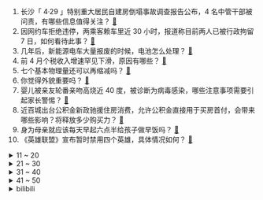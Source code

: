 1. 长沙「 4·29 」特别重大居民自建房倒塌事故调查报告公布，4 名中管干部被问责，有哪些信息值得关注？ [:link:](https://www.zhihu.com/question/602225766)
2. 因网约车拒绝违停，两乘客赖车里近 30 小时，报道称目前两人已被行政拘留 7 日，如何看待此事？ [:link:](https://www.zhihu.com/question/602072888)
3. 几年后，新能源电车大量报废的时候，电池怎么处理？ [:link:](https://www.zhihu.com/question/598956599)
4. 前 4 月个税收入增速罕见下滑，原因有哪些？ [:link:](https://www.zhihu.com/question/601724097)
5. 七个基本物理量还可以再缩减吗？ [:link:](https://www.zhihu.com/question/532871609)
6. 你觉得外貌重要吗？ [:link:](https://www.zhihu.com/question/599323746)
7. 婴儿被亲友轮番亲吻高烧近 40 度，被诊断为病毒感染，哪些注意事项需要引起家长警惕？ [:link:](https://www.zhihu.com/question/602219913)
8. 近百城出台公积金新政驰援住房消费，允许公积金直接用于买房首付，会带来哪些影响？将释放多少购买力？ [:link:](https://www.zhihu.com/question/601830940)
9. 身为母亲就应该每天早起六点半给孩子做早饭吗？ [:link:](https://www.zhihu.com/question/61725486)
10. 《英雄联盟》宣布暂时禁用四个英雄，具体情况如何？ [:link:](https://www.zhihu.com/question/601673469)
<details>
<summary>11 ~ 20</summary>

11. 杭州警方公示一起聚众淫乱案被处罚人姓名引质疑，是否涉嫌侵犯隐私？如何从法律角度解读？ [:link:](https://www.zhihu.com/question/602181559)
12. 如何看待越剧演员何赛飞怒批行业现状，称「基层戏曲演员难以维持生计」？戏曲的传承与转型需要哪些保障？ [:link:](https://www.zhihu.com/question/602198124)
13. 可以以一种通俗的方式解释波粒二象性吗？ [:link:](https://www.zhihu.com/question/278822004)
14. 2023 MSI 总决赛 JDG 3:1 BLG 夺队史首个季中赛冠军，如何评价这场比赛？ [:link:](https://www.zhihu.com/question/602223683)
15. 如何看出一个人有没有管理能力？ [:link:](https://www.zhihu.com/question/275334356)
16. 北洋水师到底是什么水平？ [:link:](https://www.zhihu.com/question/23648894)
17. Knight 获得 2023 季中冠军赛 FMVP，如何评价他在 2023 季中冠军赛上的表现？ [:link:](https://www.zhihu.com/question/602256155)
18. 为防机密泄露，苹果禁止员工使用 ChatGPT，爆料称大模型版 Siri 即将推出，将带来哪些变化？ [:link:](https://www.zhihu.com/question/602183456)
19. 经济学家卢卡斯逝世，如何评价他一生的学问与贡献? [:link:](https://www.zhihu.com/question/601200769)
20. 你们会介意自己宝宝穿别人的旧衣服吗？ [:link:](https://www.zhihu.com/question/600868066)
</details>
<details>
<summary>21 ~ 30</summary>

21. 女子控诉养 7 年的拉布拉多遭邻居投毒后又被其食用，如何看待此事？邻居行为若属实将涉及哪些法律问题？ [:link:](https://www.zhihu.com/question/601696870)
22. 从进化论的角度来分析，人类为什么喜欢闻花的香气？ [:link:](https://www.zhihu.com/question/533209495)
23. 2023年季后赛巴特勒和2018年全力詹姆斯哪个厉害？ [:link:](https://www.zhihu.com/question/602081375)
24. 《漫长的季节》里沈栋梁为什么要故意激怒老马？ [:link:](https://www.zhihu.com/question/601244002)
25. 22-23 赛季英超利物浦 1:1 阿斯顿维拉，菲尔米诺主场告别战献绝平，如何评价这场比赛？ [:link:](https://www.zhihu.com/question/602117544)
26. 既然蚕蛹里已经变成一坨蛋白质液体，为什么还会动呢？是什么结构在控制蚕蛹的蠕动呢？ [:link:](https://www.zhihu.com/question/372566161)
27. 22-23 赛季 NBA 西决掘金胜湖人 2:0 领先，约基奇 23+17+12，如何评价本场比赛？ [:link:](https://www.zhihu.com/question/601826347)
28. 如何评价faker此届msi的表现? [:link:](https://www.zhihu.com/question/602134223)
29. 一万块双休和一万五单休，你们选哪个，为什么？ [:link:](https://www.zhihu.com/question/399436444)
30. 张无忌最巅峰时期穿越到风云雄霸天下世界里，他的武力值会不会是路人甲的程度？ [:link:](https://www.zhihu.com/question/601803122)
</details>
<details>
<summary>31 ~ 40</summary>

31. 只要把车头拉长点就会很好看、很符合审美的尽头黄金分割，为啥感觉各车厂都不太热衷于这个呢？ [:link:](https://www.zhihu.com/question/593501893)
32. 武松投奔柴进一年有余，不是武松的恩人吗？为何武松对柴进形同陌路？ [:link:](https://www.zhihu.com/question/602167706)
33. 2023 苏迪曼杯决赛中国 3:0 战胜韩国夺得冠军，实现三连冠+第 13 次问鼎，如何评价本场比赛？ [:link:](https://www.zhihu.com/question/602226420)
34. 1万米深的马里亚纳海沟，最深处的“水”还是液态吗？水温多少？ [:link:](https://www.zhihu.com/question/601404211)
35. 游客反映遭遇「幽灵民宿」，借地标建筑定位实则位于郊区，假地名、假地址为何能在平台上线？如何加强监管？ [:link:](https://www.zhihu.com/question/602182527)
36. 加拿大博主带火中国「坐月子」，国外网友感叹产后健康被忽视，中外产后护理有何异同？海外产康市场会崛起吗？ [:link:](https://www.zhihu.com/question/602093693)
37. 欧洲最大资管公司称正将资产从美国转向中国，因后者经济前景更光明，此举释放了哪些信号？ [:link:](https://www.zhihu.com/question/602056243)
38. 如果被关进冷库，如何自救？ [:link:](https://www.zhihu.com/question/347002645)
39. 如何看待「高三誓师大会，妈妈写信告诉儿子自己患癌」？ [:link:](https://www.zhihu.com/question/601454464)
40. 台媒称「台当局以『越界』为由查扣大陆渔船，5 人被扣押」，哪些信息值得关注？会对台海局势造成影响吗？ [:link:](https://www.zhihu.com/question/601690312)
</details>
<details>
<summary>41 ~ 50</summary>

41. 有哪些恐龙的形象最初科学家弄错了? [:link:](https://www.zhihu.com/question/568017834)
42. 《塞尔达传说：王国之泪》的天空地图为什么不是很大? [:link:](https://www.zhihu.com/question/601066823)
43. 你为什么要再多养一只猫？ [:link:](https://www.zhihu.com/question/599336018)
44. 《向往的生活》为什么选择在第七季告别？ [:link:](https://www.zhihu.com/question/598357456)
45. 你们从小到大用完过一整块橡皮吗？ [:link:](https://www.zhihu.com/question/363062928)
46. 吴谢宇弑母案二审庭审结束，将择期宣判，一审判决被告人死刑，二审判决会有变数吗？ [:link:](https://www.zhihu.com/question/601832243)
47. 如何看待三星OLED电视S95Z最厚处只有11毫米，是工业设计的天花板吗？ [:link:](https://www.zhihu.com/question/597923310)
48. 曼城提前三场锁定英超冠军，实现英超联赛三连冠，如何评价曼城这赛季的表现？ [:link:](https://www.zhihu.com/question/602185233)
49. 从心理学上分析“不撞南墙不回头”是怎么回事？ [:link:](https://www.zhihu.com/question/600396697)
50. 演唱会火爆，带动周边酒店等大幅涨价，如何避坑选择性价比最高的异地观演方式？ [:link:](https://www.zhihu.com/question/601943296)
</details><details>
<summary>bilibili</summary>

</details>